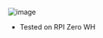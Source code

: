 ![image](https://github.com/Bt08s/Raspberry-Pi-Scripts/assets/68190921/9457de24-ea10-438c-ab97-013be853e23f)
* Tested on RPI Zero WH

